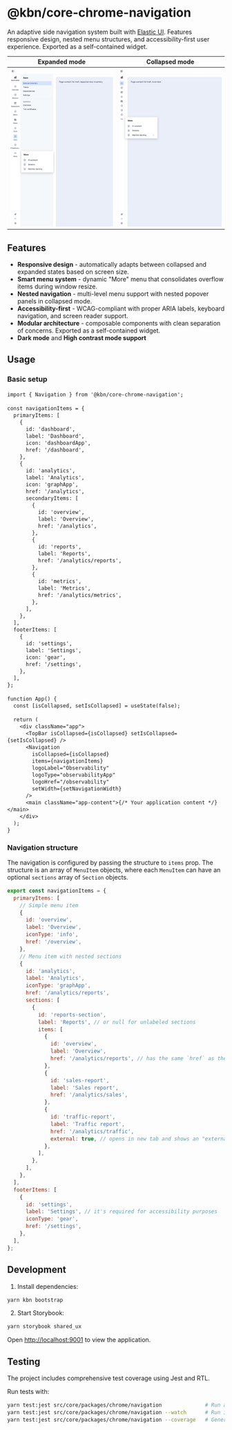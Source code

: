 # @kbn/core-chrome-navigation

An adaptive side navigation system built with [Elastic UI](https://eui.elastic.co/). Features responsive design, nested menu structures, and accessibility-first user experience. Exported as a self-contained widget.

| Expanded mode                 | Collapsed mode                 |
| ----------------------------- | ------------------------------ |
| ![image](./expanded-mode.png) | ![image](./collapsed-mode.png) |

## Features

- **Responsive design** - automatically adapts between collapsed and expanded states based on screen size.
- **Smart menu system** - dynamic "More" menu that consolidates overflow items during window resize.
- **Nested navigation** - multi-level menu support with nested popover panels in collapsed mode.
- **Accessibility-first** - WCAG-compliant with proper ARIA labels, keyboard navigation, and screen reader support.
- **Modular architecture** - composable components with clean separation of concerns. Exported as a self-contained widget.
- **Dark mode** and **High contrast mode support**

## Usage

### Basic setup

```tsx
import { Navigation } from '@kbn/core-chrome-navigation';

const navigationItems = {
  primaryItems: [
    {
      id: 'dashboard',
      label: 'Dashboard',
      icon: 'dashboardApp',
      href: '/dashboard',
    },
    {
      id: 'analytics',
      label: 'Analytics',
      icon: 'graphApp',
      href: '/analytics',
      secondaryItems: [
        {
          id: 'overview',
          label: 'Overview',
          href: '/analytics',
        },
        {
          id: 'reports',
          label: 'Reports',
          href: '/analytics/reports',
        },
        {
          id: 'metrics',
          label: 'Metrics',
          href: '/analytics/metrics',
        },
      ],
    },
  ],
  footerItems: [
    {
      id: 'settings',
      label: 'Settings',
      icon: 'gear',
      href: '/settings',
    },
  ],
};

function App() {
  const [isCollapsed, setIsCollapsed] = useState(false);

  return (
    <div className="app">
      <TopBar isCollapsed={isCollapsed} setIsCollapsed={setIsCollapsed} />
      <Navigation
        isCollapsed={isCollapsed}
        items={navigationItems}
        logoLabel="Observability"
        logoType="observabilityApp"
        logoHref="/observability"
        setWidth={setNavigationWidth}
      />
      <main className="app-content">{/* Your application content */}</main>
    </div>
  );
}
```

### Navigation structure

The navigation is configured by passing the structure to `items` prop. The structure is an array of `MenuItem` objects, where each `MenuItem` can have an optional `sections` array of `Section` objects.

```js
export const navigationItems = {
  primaryItems: [
    // Simple menu item
    {
      id: 'overview',
      label: 'Overview',
      iconType: 'info',
      href: '/overview',
    },
    // Menu item with nested sections
    {
      id: 'analytics',
      label: 'Analytics',
      iconType: 'graphApp',
      href: '/analytics/reports',
      sections: [
        {
          id: 'reports-section',
          label: 'Reports', // or null for unlabeled sections
          items: [
            {
              id: 'overview',
              label: 'Overview',
              href: '/analytics/reports', // has the same `href` as the parent item
            },
            {
              id: 'sales-report',
              label: 'Sales report',
              href: '/analytics/sales',
            },
            {
              id: 'traffic-report',
              label: 'Traffic report',
              href: '/analytics/traffic',
              external: true, // opens in new tab and shows an "external resource" icon
            },
          ],
        },
      ],
    },
  ],
  footerItems: [
    {
      id: 'settings',
      label: 'Settings', // it's required for accessibility purposes
      iconType: 'gear',
      href: '/settings',
    },
  ],
};
```

## Development

1. Install dependencies:

```bash
yarn kbn bootstrap
```

2. Start Storybook:

```bash
yarn storybook shared_ux
```

Open [http://localhost:9001](http://localhost:9001) to view the application.

## Testing

The project includes comprehensive test coverage using Jest and RTL.

Run tests with:

```bash
yarn test:jest src/core/packages/chrome/navigation              # Run all tests
yarn test:jest src/core/packages/chrome/navigation --watch      # Run in watch mode
yarn test:jest src/core/packages/chrome/navigation --coverage   # Generate coverage report
```
